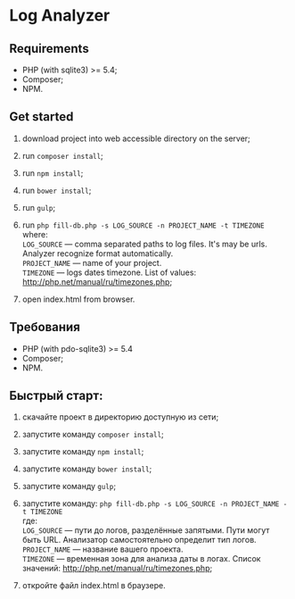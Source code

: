 Log Analyzer
============
Requirements
------------
* PHP (with sqlite3) >= 5.4;
* Composer;
* NPM.

Get started
-----------

1. download project into web accessible directory on the server;
2. run `composer install`;
3. run `npm install`;
4. run `bower install`;
4. run `gulp`;
2. run `php fill-db.php -s LOG_SOURCE -n PROJECT_NAME -t TIMEZONE`  
   where:  
   `LOG_SOURCE` — comma separated paths to log files. It's may be urls. Analyzer recognize format automatically.  
   `PROJECT_NAME` — name of your project.  
   `TIMEZONE` — logs dates timezone. List of values: http://php.net/manual/ru/timezones.php;

3. open index.html from browser.

Требования
----------
* PHP (with pdo-sqlite3) >= 5.4
* Composer;
* NPM.

Быстрый старт:
-------------
1. скачайте проект в директорию доступную из сети;
2. запустите команду `composer install`;
3. запустите команду `npm install`;
4. запустите команду `bower install`;
4. запустите команду `gulp`;
2. запустите команду: `php fill-db.php -s LOG_SOURCE -n PROJECT_NAME -t TIMEZONE`  
   где:  
   `LOG_SOURCE` — пути до логов, разделённые запятыми. Пути могут быть URL. Анализатор самостоятельно определит тип логов.  
   `PROJECT_NAME` — название вашего проекта.  
   `TIMEZONE` — временная зона для анализа даты в логах. Список значений: http://php.net/manual/ru/timezones.php;

3. откройте файл index.html в браузере.